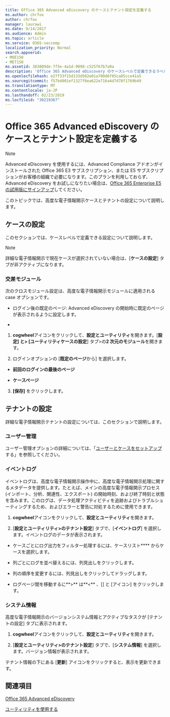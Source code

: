 ```yaml
---
title: Office 365 Advanced eDiscovery のケースとテナント設定を定義する
ms.author: chrfox
author: chrfox
manager: laurawi
ms.date: 9/14/2017
ms.audience: Admin
ms.topic: article
ms.service: O365-seccomp
localization_priority: Normal
search.appverid:
- MOE150
- MET150
ms.assetid: 383809de-7f5e-4a1d-9098-c525f67b7a9a
description: 'Office 365 Advanced eDiscovery のケースレベルで定義できるラベル、クロスモジュール、およびテナントの設定について説明します。  '
ms.openlocfilehash: e27f33f15d133d502e01a780d6f05ca85cce41a5
ms.sourcegitcommit: f57b4001ef1327f0ea622e716a4d7d78f1769b49
ms.translationtype: MT
ms.contentlocale: ja-JP
ms.lasthandoff: 02/23/2019
ms.locfileid: "30219367"
---
```

# <a name="define-case-and-tenant-settings-in-office-365-advanced-ediscovery"></a>Office 365 Advanced eDiscovery のケースとテナント設定を定義する

> [!NOTE]
> Advanced eDiscovery を使用するには、Advanced Compliance アドオンがインストールされた Office 365 E3 サブスクリプション、または E5 サブスクリプションがお客様の組織で必要になります。このプランを利用しておらず、Advanced eDiscovery をお試しになりたい場合は、[Office 365 Enterprise E5 の試用版にサインアップ](https://go.microsoft.com/fwlink/p/?LinkID=698279)してください。 
  
このトピックでは、高度な電子情報開示ケースとテナントの設定について説明します。
  
## <a name="case-settings"></a>ケースの設定

このセクションでは、ケースレベルで定義できる設定について説明します。
  
> [!NOTE]
> 詳細な電子情報開示で現在ケースが選択されていない場合は、[**ケースの設定**] タブが非アクティブになります。 
  
### <a name="cross-module"></a>交差モジュール

次のクロスモジュール設定は、高度な電子情報開示モジュールに適用される case オプションです。
  
- ログイン後の既定のページ: Advanced eDiscovery の開始時に既定のページが表示されるように設定します。
    
- [ファイルの表示名]: ファイルタイトル/パスまたは電子メールの件名の高度な電子情報開示表示名の代わりに、上級電子情報開示全体に表示されるファイル識別子。
    
1. **cogwheel**アイコンをクリックして、**設定とユーティリティ**を開きます。[**設定] と\> [ユーティリティケースの設定**] タブ\>の**2 次元のモジュール**を開きます。 
    
2. ログインオプションの [**既定のページ**から] を選択します。 
    
  - **前回のログインの最後のページ**
    
  - **ケースページ**
    
3. **[保存]** をクリックします。
    
## <a name="tenant-settings"></a>テナントの設定

詳細な電子情報開示テナントの設定については、このセクションで説明します。
  
### <a name="user-administration"></a>ユーザー管理

ユーザー管理オプションの詳細については、「[ユーザーとケースをセットアップ](set-up-users-and-cases-in-advanced-ediscovery.md)する」を参照してください。
  
### <a name="event-log"></a>イベントログ

イベントログは、高度な電子情報開示操作中に、高度な電子情報開示処理に関するメタデータを提供します。たとえば、メインの高度な電子情報開示プロセス (インポート、分析、関連性、エクスポート) の開始時刻、および終了時刻と状態を含みます。このログは、データ処理アクティビティを追跡およびトラブルシューティングするため、およびエラーと警告に対処するために使用できます。
  
1. **cogwheel**アイコンをクリックして、**設定とユーティリティ**を開きます。 
    
2. [**設定とユーティリティ\>のテナント設定**] タブで、[**イベントログ**] を選択します。イベントログのデータが表示されます。
    
  - ケースごとにログ出力をフィルター処理するには、ケースリスト**** からケースを選択します。 
    
  - 列ごとにログを並べ替えるには、列見出しをクリックします。 
    
  - 列の順序を変更するには、列見出しをクリックしてドラッグします。
    
  - ログページ間を移動するに**\>** は**\<** 、[] と [アイコン] をクリックします。 
    
### <a name="system-information"></a>システム情報

高度な電子情報開示のバージョンシステム情報とアクティブなタスクが [テナントの設定] タブに表示されます。
  
1. **cogwheel**アイコンをクリックして、**設定とユーティリティ**を開きます。 
    
2. [**設定とユーティリティ\>のテナント設定**] タブで、[**システム情報**] を選択します。バージョン情報が表示されます。
    
テナント情報の下にある [**更新**] アイコンをクリックすると、表示を更新できます。 
  
## <a name="see-also"></a>関連項目

[Office 365 Advanced eDiscovery](office-365-advanced-ediscovery.md)
  
[ユーティリティを使用する](use-advanced-ediscovery-utilities.md)

